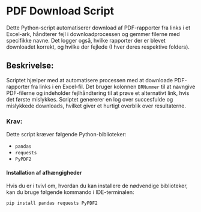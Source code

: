 # PDF Download Script
Dette Python-script automatiserer download af PDF-rapporter fra links i et Excel-ark,
håndterer fejl i downloadprocessen og gemmer filerne med specifikke navne. Det logger også,
hvilke rapporter der er blevet downloadet korrekt, og hvilke der fejlede (I hver deres respektive folders).

## Beskrivelse:
Scriptet hjælper med at automatisere processen med at downloade PDF-rapporter fra links i en Excel-fil. Det bruger kolonnen `BRNummer` 
til at navngive PDF-filerne og indeholder fejlhåndtering til at prøve et alternativt link,
hvis det første mislykkes. Scriptet genererer en log over succesfulde og mislykkede downloads, hvilket giver et hurtigt overblik over resultaterne.

### Krav:
Dette script kræver følgende Python-biblioteker:

- `pandas`
- `requests`
- `PyPDF2`

#### Installation af afhængigheder
Hvis du er i tvivl om, hvordan du kan installere de nødvendige biblioteker, kan du bruge følgende kommando i IDE-terminalen:

```bash
pip install pandas requests PyPDF2
